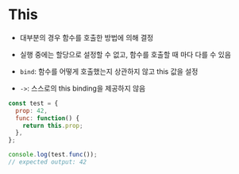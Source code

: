 # This

- 대부분의 경우 함수를 호출한 방법에 의해 결정

- 실행 중에는 할당으로 설정할 수 없고, 함수를 호출할 때 마다 다를 수 있음

- `bind`: 함수를 어떻게 호출했는지 상관하지 않고 this 값을 설정

- `->`: 스스로의 this binding을 제공하지 않음

```js
const test = {
  prop: 42,
  func: function() {
    return this.prop;
  },
};

console.log(test.func());
// expected output: 42

```


